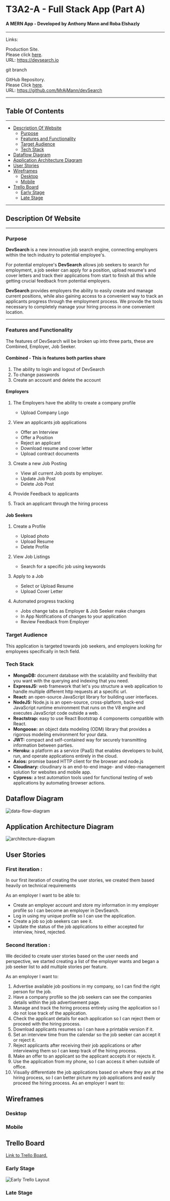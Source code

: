 # T3A2-A - Full Stack App (Part A)

#### A MERN App - Developed by Anthony Mann and Roba Elshazly

---

Links:

<!-- This link currently not live -->

Production Site.<br>
Please click [here](devsearch.io).<br>
URL: https://devsearch.io

<!--  -->git branch

GitHub Repository.<br>
Please Click [here](https://github.com/MrAjMann/devSearch).<br>
URL: https://github.com/MrAjMann/devSearch

---

## Table Of Contents

---

- [Description Of Website](##Description-Of-Website)
  - [Purpose](###Purpose)
  - [Features and Functionality](###Features-and-Functionality)
  - [Target Audience](d)
  - [Tech Stack](###Tech-Stack)
- [Dataflow Diagram](##Dataflow-Diagram)
- [Application Architecture Diagram](##Application-Architecture-Diagram)
- [User Stories](##User-Stories)
- [Wireframes](##Wireframes)
  - [Desktop](###Desktop)
  - [Mobile](###Mobile)
- [Trello Board](##Trello-Board)
  - [Early Stage](###Early-Stage)
  - [Late Stage](###Late-Stage)

---

## Description Of Website

---

### Purpose

**DevSearch** is a new innovative job search engine, connecting employers within the tech industry to potential employee's.

For potential employee's **DevSearch** allows job seekers to search for employment, a job seeker can apply for a position,
upload resume's and cover letters and track their applications from start to finish all this while getting crucial feedback from potential employers.

**DevSearch** provides employers the ability to easily create and manage current positions, while also gaining access to a convenient way to track an applicants progress through the employment process. We provide the tools necessary to completely manage your hiring process in one convenient location.

---

### Features and Functionality

The features of DevSearch will be broken up into three parts, these are Combined, Employer, Job Seeker.

#### **Combined** - This is features both parties share

1. The ability to login and logout of DevSearch
2. To change passwords
3. Create an account and delete the account

#### **Employers**

1. The Employers have the ability to create a company profile
   - Upload Company Logo
2. View an applicants job applications

   - Offer an Interview
   - Offer a Position
   - Reject an applicant
   - Download resume and cover letter
   - Upload contract documents

3. Create a new Job Posting

   - View all current Job posts by employer.
   - Update Job Post
   - Delete Job Post

4. Provide Feedback to applicants

5. Track an applicant through the hiring process

#### **Job Seekers**

1. Create a Profile

   - Upload photo
   - Upload Resume
   - Delete Profile

2. View Job Listings

   - Search for a specific job using keywords

3. Apply to a Job

   - Select or Upload Resume
   - Upload Cover Letter

4. Automated progress tracking
   - Jobs change tabs as Employer & Job Seeker make changes
   - In App Notifications of changes to your application
   - Review Feedback from Employer

### Target Audience
This application is targeted towards job seekers, and employers looking for employees specifically in tech field.
### Tech Stack
- **MongoDB:** document database with the scalability and flexibility that you want with the querying and indexing that you need.
- **ExpressJS:** web framework that let's you structure a web application to handle multiple different http requests at a specific url.
- **React:** an open-source JavaScript library for building user interfaces.
- **NodeJS:** Node.js is an open-source, cross-platform, back-end JavaScript runtime environment that runs on the V8 engine and executes JavaScript code outside a web.
- **Reactstrap:** easy to use React Bootstrap 4 components compatible with React.
- **Mongoose:** an object data modeling (ODM) library that provides a rigorous modeling environment for your data.
- **JWT:** compact and self-contained way for securely transmitting information between parties.
- **Heroku:** a platform as a service (PaaS) that enables developers to build, run, and operate applications entirely in the cloud.
- **Axios:** promise based HTTP client for the browser and node.js
- **Cloudinary:** cloudinary is an end-to-end image- and video-management solution for websites and mobile app.
- **Cypress:** a test automation tools used for functional testing of web applications by automating browser actions.

## Dataflow Diagram
![data-flow-diagram](docs/data-flow-diagram.png)  
## Application Architecture Diagram
![architecture-diagram](docs/architecture-diagram.png)
## User Stories

### First iteration :

In our first iteration of creating the user stories, we created them based heavily on technical requirements

As an employer I want to be able to:

- Create an employer account and store my information in my employer profile so I can become an employer in DevSearch.
- Log in using my unique profile so I can use the application. 
- Create a job so job seekers can see it.
- Update the status of the job applications to either accepted for interview, hired, rejected.

### Second Iteration :

We decided to create user stories based on the user needs and perspective, we started creating a list of the employer wants and began a job seeker list to add multiple stories per feature.

As an employer I want to:
1. Advertise available job positions in my company, so I can find the right person for the job.
2. Have a company profile so the job seekers can see the companies details within the job advertisement page.
3. Manage and track the hiring process entirely using the application so I do not lose track of the application.
4. Check the applicant details for each application so I can reject them or proceed with the hiring process.
5. Download applicants resumes so I can have a printable version if it.
6.  Set an interview time from the calendar so the job seeker can accept it or reject it. 
7. Reject applicants after receiving their job applications or after interviewing them so I can keep track of the hiring process.
8. Make an offer to an applicant so the applicant accepts it or rejects it.
9. Use the application from my phone, so I can access it when outside of office.
10. Visually differentiate the job applications based on where they are at the hiring process, so I can better picture my job applications and easily proceed the hiring process. As an employer I want to:


## Wireframes

### Desktop

### Mobile

## Trello Board

[Link to Trello Board.](https://trello.com/b/asm78QlN)

### Early Stage

![Early Trello Layout](./docs/TrelloEarlyStagesPartA.JPG)

### Late Stage
